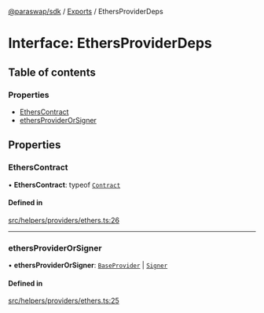 [@paraswap/sdk](../README.md) / [Exports](../modules.md) / EthersProviderDeps

# Interface: EthersProviderDeps

## Table of contents

### Properties

- [EthersContract](EthersProviderDeps.md#etherscontract)
- [ethersProviderOrSigner](EthersProviderDeps.md#ethersproviderorsigner)

## Properties

### EthersContract

• **EthersContract**: typeof [`Contract`](../classes/internal_.Contract-1.md)

#### Defined in

[src/helpers/providers/ethers.ts:26](https://github.com/paraswap/paraswap-sdk/blob/fix/update-paraswap-core-v1.0.4/src/helpers/providers/ethers.ts#L26)

___

### ethersProviderOrSigner

• **ethersProviderOrSigner**: [`BaseProvider`](../classes/internal_.BaseProvider.md) \| [`Signer`](../classes/internal_.Signer.md)

#### Defined in

[src/helpers/providers/ethers.ts:25](https://github.com/paraswap/paraswap-sdk/blob/fix/update-paraswap-core-v1.0.4/src/helpers/providers/ethers.ts#L25)
